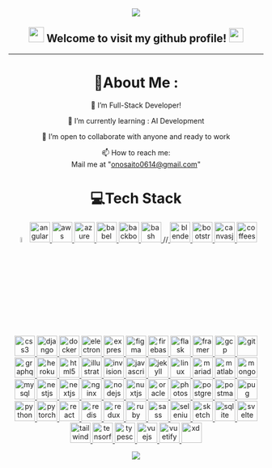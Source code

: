 <h2 align="center">

![](https://capsule-render.vercel.app/api?type=waving&color=gradient&height=100&section=header)


  <img src="https://camo.githubusercontent.com/5bbf8ca61ef5f92684489ace45ad6f45984fff87a621040c62b1fe31e3005ff9/687474703a2f2f692e696d6775722e636f6d2f436a34724d72532e676966" width="30">
  Welcome to visit my github profile!
  <img src="https://media.giphy.com/media/hvRJCLFzcasrR4ia7z/giphy.gif" width="28">
</h2>
<!-- <p align="center">
  <a href="https://github.com/CodeWhiteWeb/CodeWhiteWeb"><img src="https://readme-typing-svg.herokuapp.com?color=%2336BCF7&center=true&vCenter=true&lines=Hi+%2C+welcome+to+my+Github+page;I+am+CodeWhiteWeb;I+am+a+High+school+student;Web+Dev;Game+Dev;Bot+Dev;Crypto+Lover+%3C3"></a>
</p> -->

---
<div align="center">
  
# 💫About Me :
🔭 I’m Full-Stack Developer!
  
🌱 I’m currently learning : AI Development

  👯 I’m open to collaborate with anyone and ready to work

  📫 How to reach me:<br/>
  Mail me at "onosaito0614@gmail.com"
  <!-- through website https://codewhiteweb.thedev.id/contact -->

<!-- ⚡ Fun fact: 7 out of 10 consumers find a company via the blog -->


<!-- <h3>Connect with me:</h3>
<p>
<a href="https://codepen.io/codewhiteweb" target="blank"><img align="center" src="https://githubraw.com/rahuldkjain/github-profile-readme-generator/master/src/images/icons/Social/codepen.svg" alt="codewhiteweb" height="30" width="40" /></a>
<a href="https://dev.to/codewhiteweb" target="blank"><img align="center" src="https://githubraw.com/rahuldkjain/github-profile-readme-generator/master/src/images/icons/Social/devto.svg" alt="codewhiteweb" height="30" width="40" /></a>
<a href="https://twitter.com/codewhiteweb1" target="blank"><img align="center" src="https://githubraw.com/rahuldkjain/github-profile-readme-generator/master/src/images/icons/Social/twitter.svg" alt="codewhiteweb1" height="30" width="40" /></a>
<a href="https://stackoverflow.com/users/codewhiteweb" target="blank"><img align="center" src="https://githubraw.com/rahuldkjain/github-profile-readme-generator/master/src/images/icons/Social/stack-overflow.svg" alt="codewhiteweb" height="30" width="40" /></a>
<a href="https://codesandbox.com/codewhiteweb" target="blank"><img align="center" src="https://githubraw.com/rahuldkjain/github-profile-readme-generator/master/src/images/icons/Social/codesandbox.svg" alt="codewhiteweb" height="30" width="40" /></a>
<a href="https://instagram.com/codewhiteweb" target="blank"><img align="center" src="https://githubraw.com/rahuldkjain/github-profile-readme-generator/master/src/images/icons/Social/instagram.svg" alt="codewhiteweb" height="30" width="40" /></a>
<a href="https://www.behance.net/codewhiteweb" target="blank"><img align="center" src="https://githubraw.com/rahuldkjain/github-profile-readme-generator/master/src/images/icons/Social/behance.svg" alt="codewhiteweb" height="30" width="40" /></a>
<a href="https://hashnode.com/@codewhiteweb" target="blank"><img align="center" src="https://githubraw.com/rahuldkjain/github-profile-readme-generator/master/src/images/icons/Social/hashnode.svg" alt="@codewhiteweb" height="30" width="40" /></a>
<a href="https://medium.com/@codewhiteweb" target="blank"><img align="center" src="https://githubraw.com/rahuldkjain/github-profile-readme-generator/master/src/images/icons/Social/medium.svg" alt="@codewhiteweb" height="30" width="40" /></a>
<a href="https://www.youtube.com/c/codewhiteweb" target="blank"><img align="center" src="https://githubraw.com/rahuldkjain/github-profile-readme-generator/master/src/images/icons/Social/youtube.svg" alt="codewhiteweb" height="30" width="40" /></a>
<a href="https://www.codechef.com/users/codewhiteweb" target="blank"><img align="center" src="https://cdn.jsdelivr.net/npm/simple-icons@3.1.0/icons/codechef.svg" alt="codewhiteweb" height="30" width="40" /></a>
<a href="https://codeforces.com/profile/codewhiteweb" target="blank"><img align="center" src="https://githubraw.com/rahuldkjain/github-profile-readme-generator/master/src/images/icons/Social/codeforces.svg" alt="codewhiteweb" height="30" width="40" /></a>
<a href="https://auth.geeksforgeeks.org/user/codewhiteweb" target="blank"><img align="center" src="https://githubraw.com/rahuldkjain/github-profile-readme-generator/master/src/images/icons/Social/geeks-for-geeks.svg" alt="codewhiteweb" height="30" width="40" /></a>
<a href="https://www.topcoder.com/members/codewhiteweb" target="blank"><img align="center" src="https://githubraw.com/rahuldkjain/github-profile-readme-generator/master/src/images/icons/Social/topcoder.svg" alt="codewhiteweb" height="30" width="40" /></a>
</p>
<a href="https://codewhiteweb.thedev.id"><img src="https://img.shields.io/website?down_color=red&down_message=Under%20work&label=Portfolio&logo=github&style=for-the-badge&up_color=blue&up_message=Working&url=https://codewhiteweb.thedev.id"></a> <a href="https://codewhiteweb.thdev.id/donate/"><img src="https://img.shields.io/badge/TIP me-Donate%20me-&?style=for-the-badge&logo=bitcoin"></a> -->

<!-- ### Donate to Charity, thats enough to bring smile on my face :) -->

# 💻Tech Stack 
<img src = "https://media2.giphy.com/media/QssGEmpkyEOhBCb7e1/giphy.gif?cid=ecf05e47a0n3gi1bfqntqmob8g9aid1oyj2wr3ds3mg700bl&rid=giphy.gif" width = 5%> 
  <a href="https://angular.io" target="_blank" rel="noreferrer"> <img src="https://githubraw.com/devicons/devicon/master/icons/angularjs/angularjs-original-wordmark.svg" alt="angularjs" width="40" height="40"/> </a> 
  <a href="https://aws.amazon.com" target="_blank" rel="noreferrer"> <img src="https://githubraw.com/devicons/devicon/master/icons/amazonwebservices/amazonwebservices-original-wordmark.svg" alt="aws" width="40" height="40"/> </a>
  <a href="https://azure.microsoft.com/en-in/" target="_blank" rel="noreferrer"> <img src="https://www.vectorlogo.zone/logos/microsoft_azure/microsoft_azure-icon.svg" alt="azure" width="40" height="40"/> </a> <a href="https://babeljs.io/" target="_blank" rel="noreferrer"> <img src="https://www.vectorlogo.zone/logos/babeljs/babeljs-icon.svg" alt="babel" width="40" height="40"/> </a>
   <a href="https://backbonejs.org" target="_blank" rel="noreferrer"> <img src="https://githubraw.com/devicons/devicon/master/icons/backbonejs/backbonejs-original-wordmark.svg" alt="backbonejs" width="40" height="40"/> </a> <a href="https://www.gnu.org/software/bash/" target="_blank" rel="noreferrer"> <img src="https://www.vectorlogo.zone/logos/gnu_bash/gnu_bash-icon.svg" alt="bash" width="40" height="40"/> </a> 
   //<a href="https://www.blender.org/" target="_blank" rel="noreferrer"> <img src="https://download.blender.org/branding/community/blender_community_badge_white.svg" alt="blender" width="40" height="40"/> </a>
   <a href="https://getbootstrap.com" target="_blank" rel="noreferrer"> <img src="https://githubraw.com/devicons/devicon/master/icons/bootstrap/bootstrap-plain-wordmark.svg" alt="bootstrap" width="40" height="40"/> </a> 
   <a href="https://canvasjs.com" target="_blank" rel="noreferrer"> <img src="https://githubraw.com/Hardik0307/Hardik0307/master/assets/canvasjs-charts.svg" alt="canvasjs" width="40" height="40"/> </a> 
   <a href="https://offeescript.org" target="_blank" rel="noreferrer"> <img src="https://githubraw.com/devicons/devicon/master/icons/coffeescript/coffeescript-original-wordmark.svg" alt="coffeescript" width="40" height="40"/> </a> 
   <a href="https://www.w3schools.com/css/" target="_blank" rel="noreferrer"> <img src="https://githubraw.com/devicons/devicon/master/icons/css3/css3-original-wordmark.svg" alt="css3" width="40" height="40"/> </a>
    <a href="https://www.djangoproject.com/" target="_blank" rel="noreferrer"> <img src="https://githubraw.com/devicons/devicon/master/icons/django/django-plain.svg" alt="django" width="40" height="40"/> </a>
     <a href="https://www.docker.com/" target="_blank" rel="noreferrer"> <img src="https://githubraw.com/devicons/devicon/master/icons/docker/docker-original-wordmark.svg" alt="docker" width="40" height="40"/> </a> 
     <a href="https://www.electronjs.org" target="_blank" rel="noreferrer"> <img src="https://githubraw.com/devicons/devicon/master/icons/electron/electron-original.svg" alt="electron" width="40" height="40"/> </a> 
     <a href="https://expressjs.com" target="_blank" rel="noreferrer"> <img src="https://githubraw.com/devicons/devicon/master/icons/express/express-original-wordmark.svg" alt="express" width="40" height="40"/> </a> 
     <a href="https://www.figma.com/" target="_blank" rel="noreferrer"> <img src="https://www.vectorlogo.zone/logos/figma/figma-icon.svg" alt="figma" width="40" height="40"/> </a>
     <a href="https://firebase.google.com/" target="_blank" rel="noreferrer"> <img src="https://www.vectorlogo.zone/logos/firebase/firebase-icon.svg" alt="firebase" width="40" height="40"/> </a> 
     <a href="https://flask.palletsprojects.com/" target="_blank" rel="noreferrer"> <img src="https://www.vectorlogo.zone/logos/pocoo_flask/pocoo_flask-icon.svg" alt="flask" width="40" height="40"/> </a> 
     <a href="https://www.framer.com/" target="_blank" rel="noreferrer"> <img src="https://www.vectorlogo.zone/logos/framer/framer-icon.svg" alt="framer" width="40" height="40"/> </a> 
     <a href="https://cloud.google.com" target="_blank" rel="noreferrer"> <img src="https://www.vectorlogo.zone/logos/google_cloud/google_cloud-icon.svg" alt="gcp" width="40" height="40"/> </a> 
     <a href="https://git-scm.com/" target="_blank" rel="noreferrer"> <img src="https://www.vectorlogo.zone/logos/git-scm/git-scm-icon.svg" alt="git" width="40" height="40"/> </a> 
     <a href="https://graphql.org" target="_blank" rel="noreferrer"> <img src="https://www.vectorlogo.zone/logos/graphql/graphql-icon.svg" alt="graphql" width="40" height="40"/> </a> 
     <a href="https://heroku.com" target="_blank" rel="noreferrer"> <img src="https://www.vectorlogo.zone/logos/heroku/heroku-icon.svg" alt="heroku" width="40" height="40"/> </a>
     <a href="https://www.w3.org/html/" target="_blank" rel="noreferrer"> <img src="https://githubraw.com/devicons/devicon/master/icons/html5/html5-original-wordmark.svg" alt="html5" width="40" height="40"/> </a>
     <a href="https://www.adobe.com/in/products/illustrator.html" target="_blank" rel="noreferrer"> <img src="https://www.vectorlogo.zone/logos/adobe_illustrator/adobe_illustrator-icon.svg" alt="illustrator" width="40" height="40"/> </a> 
     <a href="https://www.invisionapp.com/" target="_blank" rel="noreferrer"> <img src="https://www.vectorlogo.zone/logos/invisionapp/invisionapp-icon.svg" alt="invision" width="40" height="40"/> </a> 
     <a href="https://developer.mozilla.org/en-US/docs/Web/JavaScript" target="_blank" rel="noreferrer"> <img src="https://githubraw.com/devicons/devicon/master/icons/javascript/javascript-original.svg" alt="javascript" width="40" height="40"/> </a> <a href="https://jekyllrb.com/" target="_blank" rel="noreferrer"> <img src="https://www.vectorlogo.zone/logos/jekyllrb/jekyllrb-icon.svg" alt="jekyll" width="40" height="40"/> </a>
     <a href="https://www.linux.org/" target="_blank" rel="noreferrer"> <img src="https://githubraw.com/devicons/devicon/master/icons/linux/linux-original.svg" alt="linux" width="40" height="40"/> </a>
     <a href="https://mariadb.org/" target="_blank" rel="noreferrer"> <img src="https://www.vectorlogo.zone/logos/mariadb/mariadb-icon.svg" alt="mariadb" width="40" height="40"/> </a> 
     <a href="https://www.mathworks.com/" target="_blank" rel="noreferrer"> <img src="https://upload.wikimedia.org/wikipedia/commons/2/21/Matlab_Logo.png" alt="matlab" width="40" height="40"/> </a> 
     <a href="https://www.mongodb.com/" target="_blank" rel="noreferrer"> <img src="https://githubraw.com/devicons/devicon/master/icons/mongodb/mongodb-original-wordmark.svg" alt="mongodb" width="40" height="40"/> </a>       <a href="https://www.mysql.com/" target="_blank" rel="noreferrer"> <img src="https://githubraw.com/devicons/devicon/master/icons/mysql/mysql-original-wordmark.svg" alt="mysql" width="40" height="40"/> </a> 
     <a href="https://nestjs.com/" target="_blank" rel="noreferrer"> <img src="https://githubraw.com/devicons/devicon/master/icons/nestjs/nestjs-plain.svg" alt="nestjs" width="40" height="40"/> </a> 
     <a href="https://nextjs.org/" target="_blank" rel="noreferrer"> <img src="https://cdn.worldvectorlogo.com/logos/nextjs-2.svg" alt="nextjs" width="40" height="40"/> </a> 
     <a href="https://www.nginx.com" target="_blank" rel="noreferrer"> <img src="https://githubraw.com/devicons/devicon/master/icons/nginx/nginx-original.svg" alt="nginx" width="40" height="40"/> </a> 
     <a href="https://nodejs.org" target="_blank" rel="noreferrer"> <img src="https://githubraw.com/devicons/devicon/master/icons/nodejs/nodejs-original-wordmark.svg" alt="nodejs" width="40" height="40"/> </a> 
     <a href="https://nuxtjs.org/" target="_blank" rel="noreferrer"> <img src="https://www.vectorlogo.zone/logos/nuxtjs/nuxtjs-icon.svg" alt="nuxtjs" width="40" height="40"/> </a> 
     <a href="https://www.oracle.com/" target="_blank" rel="noreferrer"> <img src="https://githubraw.com/devicons/devicon/master/icons/oracle/oracle-original.svg" alt="oracle" width="40" height="40"/> </a>
     <a href="https://www.photoshop.com/en" target="_blank" rel="noreferrer"> <img src="https://githubraw.com/devicons/devicon/master/icons/photoshop/photoshop-line.svg" alt="photoshop" width="40" height="40"/> </a>
     <a href="https://www.postgresql.org" target="_blank" rel="noreferrer"> <img src="https://githubraw.com/devicons/devicon/master/icons/postgresql/postgresql-original-wordmark.svg" alt="postgresql" width="40" height="40"/> </a> <a href="https://postman.com" target="_blank" rel="noreferrer"> <img src="https://www.vectorlogo.zone/logos/getpostman/getpostman-icon.svg" alt="postman" width="40" height="40"/> </a> <a href="https://pugjs.org" target="_blank" rel="noreferrer"> <img src="https://cdn.worldvectorlogo.com/logos/pug.svg" alt="pug" width="40" height="40"/>
     </a> <a href="https://www.python.org" target="_blank" rel="noreferrer"> <img src="https://githubraw.com/devicons/devicon/master/icons/python/python-original.svg" alt="python" width="40" height="40"/> </a>
     <a href="https://pytorch.org/" target="_blank" rel="noreferrer"> <img src="https://www.vectorlogo.zone/logos/pytorch/pytorch-icon.svg" alt="pytorch" width="40" height="40"/> </a> 
     <a href="https://reactjs.org/" target="_blank" rel="noreferrer"> <img src="https://githubraw.com/devicons/devicon/master/icons/react/react-original-wordmark.svg" alt="react" width="40" height="40"/> </a> 
     <a href="https://redis.io" target="_blank" rel="noreferrer"> <img src="https://githubraw.com/devicons/devicon/master/icons/redis/redis-original-wordmark.svg" alt="redis" width="40" height="40"/> </a>
     <a href="https://redux.js.org" target="_blank" rel="noreferrer"> <img src="https://githubraw.com/devicons/devicon/master/icons/redux/redux-original.svg" alt="redux" width="40" height="40"/> </a> 
     <a href="https://www.ruby-lang.org/en/" target="_blank" rel="noreferrer"> <img src="https://githubraw.com/devicons/devicon/master/icons/ruby/ruby-original.svg" alt="ruby" width="40" height="40"/> </a>
     <a href="https://sass-lang.com" target="_blank" rel="noreferrer"> <img src="https://githubraw.com/devicons/devicon/master/icons/sass/sass-original.svg" alt="sass" width="40" height="40"/> </a>
     <a href="https://www.selenium.dev" target="_blank" rel="noreferrer"> <img src="https://githubraw.com/detain/svg-logos/780f25886640cef088af994181646db2f6b1a3f8/svg/selenium-logo.svg" alt="selenium" width="40" height="40"/> </a> <a href="https://www.sketch.com/" target="_blank" rel="noreferrer"> <img src="https://www.vectorlogo.zone/logos/sketchapp/sketchapp-icon.svg" alt="sketch" width="40" height="40"/> </a>
     <a href="https://www.sqlite.org/" target="_blank" rel="noreferrer"> <img src="https://www.vectorlogo.zone/logos/sqlite/sqlite-icon.svg" alt="sqlite" width="40" height="40"/> </a> 
     <a href="https://svelte.dev" target="_blank" rel="noreferrer"> <img src="https://upload.wikimedia.org/wikipedia/commons/1/1b/Svelte_Logo.svg" alt="svelte" width="40" height="40"/> </a>
     <a href="https://tailwindcss.com/" target="_blank" rel="noreferrer"> <img src="https://www.vectorlogo.zone/logos/tailwindcss/tailwindcss-icon.svg" alt="tailwind" width="40" height="40"/> </a> 
     <a href="https://www.tensorflow.org" target="_blank" rel="noreferrer"> <img src="https://www.vectorlogo.zone/logos/tensorflow/tensorflow-icon.svg" alt="tensorflow" width="40" height="40"/> </a>
     <a href="https://www.typescriptlang.org/" target="_blank" rel="noreferrer"> <img src="https://githubraw.com/devicons/devicon/master/icons/typescript/typescript-original.svg" alt="typescript" width="40" height="40"/> </a> 
     <a href="https://vuejs.org/" target="_blank" rel="noreferrer"> <img src="https://githubraw.com/devicons/devicon/master/icons/vuejs/vuejs-original-wordmark.svg" alt="vuejs" width="40" height="40"/> </a>
     <a href="https://vuetifyjs.com/en/" target="_blank" rel="noreferrer"> <img src="https://bestofjs.org/logos/vuetify.svg" alt="vuetify" width="40" height="40"/> </a>
     <a href="https://www.adobe.com/products/xd.html" target="_blank" rel="noreferrer"> <img src="https://cdn.worldvectorlogo.com/logos/adobe-xd.svg" alt="xd" width="40" height="40"/> </a>
<!-- # 📊GitHub Stats : -->
<!-- ![](https://github-readme-stats.vercel.app/api?username=CodeWhiteWeb&theme=dracula&show_icons=true&hide_border=true&count_private=true&include_all_commits=true&cache_seconds=7200) -->
<!-- [![GitHub Streak](https://github-readme-streak-stats.herokuapp.com/?user=CodeWhiteWeb&theme=dracula&hide_border=true)](https://github.com/CodeWhiteWeb?tab=repositories) -->
<!-- [![Code's github activity graph](https://githubraw.com/CodeWhiteWeb/CodeWhiteWeb/output/github-contribution-grid-snake.svg)](https://skyline.github.com/CodeWhiteWeb) -->

<!-- ## 🏆GitHub Trophies -->
<!-- [![](https://github-profile-trophy.vercel.app/?username=CodeWhiteWeb&theme=dracula&no-frame=false&no-bg=false&margin-w=4&row=2&column=4)](https://github-profile-trophy.vercel.app/?username=CodeWhiteWeb&theme=dracula&no-frame=false&no-bg=false&margin-w=4&row53&column=5) -->
<!--<a href="https://app.daily.dev/CodeWhiteWeb"><img src="https://github.com/CodeWhiteWeb/CodeWhiteWeb/blob/main/devcard.svg" width="175" alt="CodeWhiteWebs's Dev Card"/></a><br>-->
<!--![trophy](https://metrics.lecoq.io/CodeWhiteWeb?template=classic&base.header=0&base.activity=0&base.community=0&base.repositories=0&base.metadata=0&achievements=1&notable=1&achievements.threshold=C&achievements.secrets=true&achievements.display=compact&achievements.limit=0&notable.from=organization&notable.repositories=true&config.timezone=Asia%2FCalcutta)-->

<!-- --- -->
     
<!-- ### 📕 Latest Blog Posts -->

<!-- BLOG-POST-LIST:START -->
<!-- - [AI: The Next Big Bang](https://codewhiteweb.medium.com/ai-the-next-big-bang-13eefd188d32?source=rss-6d324adfb19d------2) -->
<!-- BLOG-POST-LIST:END -->

<!-- ➡️ [more blog posts...](https://dev.to/codewhiteweb) -->

<!-- ### My NPM and PIP Packages -->
  
<!-- - [chatbot-discord](https://www.npmjs.com/package/chatbot-discord) 
- [profile-readme-generator](https://www.npmjs.com/package/profile-readme-generator) -->
  
  <!-- More Soon...
### ✍️Random Dev Quote
![](https://quotes-github-readme.vercel.app/api?type=horizontal&theme=dracula) -->


<!-- ### 🎶Spotify List
  [![Spotify recently played](https://spotify-recently-played-readme.vercel.app/api?user=31nqkd4reaju3zfynugqtqy5vyj4)](https://open.spotify.com/user/31nqkd4reaju3zfynugqtqy5vyj4) -->
  
  
<!-- ### Funny Riddles , Test your brain 🤓 -->

<!-- [![Readme Riddle](https://github-readme-riddle.vercel.app/api?type=horizontal&theme=dracula)](https://github.com/CodeWhiteWeb/github-readme-riddle) -->

<!-- --- -->
<!-- ![](https://forthebadge.com/images/badges/powered-by-black-magic.svg)
![](http://ForTheBadge.com/images/badges/built-by-developers.svg)
![](https://forthebadge.com/images/badges/uses-brains.svg) -->
<!-- --- -->
<!-- ![Profile_Views](https://komarev.com/ghpvc/?username=CodeWhiteWeb&style=for-the-badge&label=Visitors+Count&color=brightgreen)
[![wakatime](https://wakatime.com/badge/user/1d2fda96-c074-4c84-a0d5-31efb131faec.svg/?style=for-the-badge)](https://wakatime.com/@1d2fda96-c074-4c84-a0d5-31efb131faec) -->


![](https://capsule-render.vercel.app/api?type=waving&color=gradient&height=100&section=footer)

</div>
